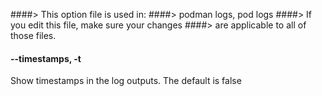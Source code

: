 ####> This option file is used in:
####>   podman logs, pod logs
####> If you edit this file, make sure your changes
####> are applicable to all of those files.
#### **--timestamps**, **-t**

Show timestamps in the log outputs.  The default is false
